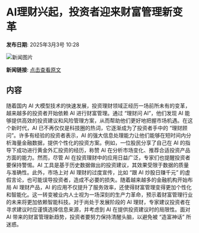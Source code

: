# AI理财兴起，投资者迎来财富管理新变革

**发布日期**: 2025年3月3号 10:28

![新闻图片](https://pic.chinaz.com/picmap/201811151621140872_11.jpg)

**新闻链接**: [点击查看原文](https://www.aibase.com/zh/news/15874)

## 内容

随着国内 AI 大模型技术的快速发展，投资理财领域正经历一场前所未有的变革，越来越多的投资者开始依赖 AI 进行财富管理。通过 “理财问 AI”，他们发现 AI 能够提供高效的投资建议和风险管理方案，从而帮助他们更好地把握市场机遇。在这个新时代，AI 已不再仅仅是科技圈的热词，它逐渐成为了投资者手中的 “理财顾问”。许多有经验的投资者表示，AI 的强大信息处理能力让他们能够在短时间内分析海量金融数据，提供个性化的投资方案。例如，一位股民分享了自己在 AI 的指导下成功进行黄金外汇投资的经历，称赞 AI 在分析市场变化、推荐合适投资产品方面的能力。然而，尽管 AI 在投资理财中的应用日益广泛，专家们也提醒投资者要保持警惕。AI 工具是基于历史数据做出的投资建议，其效果受限于数据的质量与准确性。此外，市场上对 AI 理财的过度宣传，比如 “跟 AI 炒股日赚千元” 的虚假言论，也可能误导投资者，造成不必要的损失。随着越来越多的金融机构开始布局 AI 理财产品，AI 的应用不仅提升了服务效率，还使得财富管理变得更加个性化和智能化。这一转变被业内人士视为一场深刻的生产力革命，预示着财富管理行业的未来将更加依赖智能科技。对于尚处于发展阶段的 AI 理财，专家建议投资者在寻求建议时应谨慎选择信息来源，并考虑到 AI 在提供投资建议时的局限性。面对 AI 带来的财富管理新趋势，投资者要努力保持清醒头脑，以避免被 “造富神话” 所迷惑。
